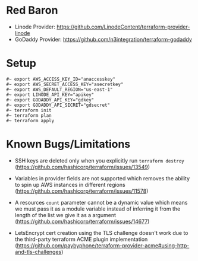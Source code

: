 # Red Baron

- Linode Provider: https://github.com/LinodeContent/terraform-provider-linode
- GoDaddy Provider: https://github.com/n3integration/terraform-godaddy

# Setup

```
#~ export AWS_ACCESS_KEY_ID="anaccesskey"
#~ export AWS_SECRET_ACCESS_KEY="asecretkey"
#~ export AWS_DEFAULT_REGION="us-east-1"
#~ export LINODE_API_KEY="apikey"
#~ export GODADDY_API_KEY="gdkey"
#~ export GODADDY_API_SECRET="gdsecret"
#~ terraform init
#~ terraform plan
#~ terraform apply
```

# Known Bugs/Limitations

- SSH keys are deleted only when you explicitly run ```terraform destroy``` (https://github.com/hashicorp/terraform/issues/13549)

- Variables in provider fields are not supported which removes the ability to spin up AWS instances in different regions (https://github.com/hashicorp/terraform/issues/11578)

- A resources ```count``` parameter cannot be a dynamic value which means we must pass it as a module variable instead of inferring it from the length of the list we give it as a argument (https://github.com/hashicorp/terraform/issues/14677)

- LetsEncrypt cert creation using the TLS challenge doesn't work due to the third-party terraform ACME plugin implementation (https://github.com/paybyphone/terraform-provider-acme#using-http-and-tls-challenges)